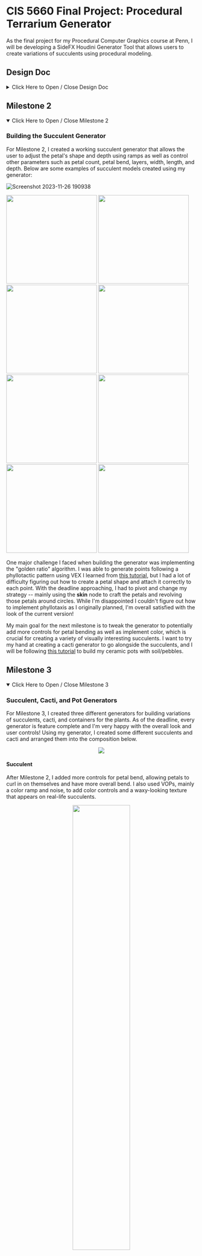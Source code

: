 # CIS 5660 Final Project: Procedural Terrarium Generator

As the final project for my Procedural Computer Graphics course at Penn, I will be developing a SideFX Houdini Generator Tool that allows users to create variations of succulents using procedural modeling.

## Design Doc
<details>
<summary>Click Here to Open / Close Design Doc</summary>
  
### Introduction

<img align="right" src="https://debraleebaldwin.com/wp-content/uploads/IMG_1820-1240x827.jpg" width=330 height=auto>

The motivation behind this project is to utilize the power of proceduralism to replicate naturally occurring phenomena from real-life flora! I was especially drawn to the concept of ___phyllotaxis___, the phenomenon in botany where leaves or petals are arranged around a stem in a spiraling pattern. Phyllotactic patterns (Fibonacci sequences, Golden Ratio, etc.) can be observed in a variety of plant species, such as succulents, which result in beautiful and fascinating geometric patterns. 

Succulents come in various shapes, sizes, colors, and arrangements, making them an interesting subject for procedural modeling. While there are endless types of succulents, for this project I will focus on the ___echeveria___, a type of succulent known for its aesthetic, rosette-shaped design.

### Goal
Through this project, I hope to accomplish the following:
1. Develop a procedural modeling tool that generates different variations of succulents, enabling users the creative freedom to create a wide range of succulent species and designs.
2. Continue developing my procedural modeling skills in Houdini, gaining hands-on experience with creating a user-friendly and intuitive tool for 3D artists
3. Create beautiful and realistic final renders of terrariums, populated with succulents (and potentially other greenery like cacti if time permits) generated with my Houdini tool.
  
### Inspiration and Reference Images:

There are endless variations of echeveria succulents which means tons of inspiration to draw from! Below are a few examples of different succulent shapes, colors, and arrangements:

![Frame 3](https://github.com/CIIINDYXUU/Procedural-Terrarium-Generator/assets/88256581/a134835f-89a2-41ad-83e2-cfb801b750dc)

I also found references to visualize what the final renders could look like. From ceramic pots to glass containers, I plan to draw direct inspiration from these photos when designing my terrariums.

![inspo](https://github.com/CIIINDYXUU/Procedural-Terrarium-Generator/assets/88256581/b80623c8-1f0a-419a-97cc-71b975b83d39)


### Specification:

The main features of this project include:
1. The procedural succulent generator allowing users to control multiple parameters
   - Parameters such as:
     - number of petals
     - roundness vs. pointiness of the petal tip
     - bend angle of the petals
     - width and length of petals
     - scale of the entire succulent
     - distribution of color
2. Terrarium containers, both glass and ceramic versions modeled and textured in Houdini
3. Polished final renders of terrariums with variations of succulents

#### Extra Credit Features:
1. A procedural cacti generator allowing users to control multiple parameters:
   - Parameters such as:
     - scale of the cacti
     - amount of ridges
     - density of spines
     - length of spines
     - amount of twist
2. Implementing procedural placement, allowing the user to randomly generate arrangements of the succulents

### Techniques:

For this project, I anticipate using Houdini procedural modeling techniques learned throughout the semester and VEX. I have also collected some helpful tutorials, articles, and a paper:
- [Procedural Succulents by Kilian Baur](https://80.lv/articles/006sdf-procedural-art-plant-generation-in-houdini/) - Article breaking down one artist's workflow when creating procedural succulents
- [Fibonacci Flower in Houdini by Junichiro Horikawa](https://www.youtube.com/watch?v=nPWQpQQgWJM) - Youtube Tutorial outlining how to create a Fibonacci pattern in Houdini
- [Procedurally Model Pot & Snake Plant | Houdini Tutorial](https://www.youtube.com/watch?v=BhXcOzpDQ1g) - Youtube Tutorial on how to create a snake plant and a pot. Will refer to this when modeling pots and soil.
- [The use of positional information in the modeling of plants](http://algorithmicbotany.org/papers/sigcourse.2003/2-27-positional.pdf) - Paper describing the mathematics and algorithms behind phyllotaxy in plants.

### Design:
![CIS 5660 Final Project Diagram (1)](https://github.com/CIIINDYXUU/Procedural-Terrarium-Generator/assets/88256581/47c64ac7-cc7d-4384-846f-02cf8644633a)

### Timeline:

#### Week 1 (11/8 - 11/15):
- Implement a working Houdini tool that can generate basic succulent geometry
  - Expose parameters for users to create custom succulents
  - If time permits, implement color control

#### Week 2 (11/16 - 11/27)
- Continue to refine the succulent generator tool, adding color and tweaking the shape
- Model different versions of the terrarium containers, including round glass containers and ceramic pots
- If time permits, experiment with creating a cacti generator tool

#### Week 3 (11/28 - 12/5)
- Create final renders
  - Generate different variations of succulents and manually place the succulents into the terrariums
  - Add some soil and/or rocks into the terrariums
  - Add lighting and apply materials

</details>

## Milestone 2
<details = open>
<summary>Click Here to Open / Close Milestone 2</summary>
                                                   
### Building the Succulent Generator

  For Milestone 2, I created a working succulent generator that allows the user to adjust the petal's shape and depth using ramps as well as control other parameters such as petal count, petal bend, layers,      width, length, and depth. Below are some examples of succulent models created using my generator:
  
  ![Screenshot 2023-11-26 190938](https://github.com/CIIINDYXUU/Procedural-Terrarium-Generator/assets/88256581/fa523889-bdf2-4351-afa3-9c95983bcd9a)
  
  <p float = "left">
    <img src = "https://github.com/CIIINDYXUU/Procedural-Terrarium-Generator/assets/88256581/c01659e6-0ab0-47fe-b862-cb58c2d2c122" width="240" height=235>
    <img src = "https://github.com/CIIINDYXUU/Procedural-Terrarium-Generator/assets/88256581/e49d0e3d-bfe8-4c34-8dfc-1bf72ef97f80" width=240 height="235">
    <img src = "https://github.com/CIIINDYXUU/Procedural-Terrarium-Generator/assets/88256581/c686b4e7-5120-4636-8504-8958ef602768" width="240" height=235>
    <img src = "https://github.com/CIIINDYXUU/Procedural-Terrarium-Generator/assets/88256581/00181d0f-53ab-4924-886d-0bcc63878ba9" width="240" height=235>
    <img src = "https://github.com/CIIINDYXUU/Procedural-Terrarium-Generator/assets/88256581/813013a4-7550-4c01-ac85-226d6ecf87ab" width=240 height="235">
    <img src = "https://github.com/CIIINDYXUU/Procedural-Terrarium-Generator/assets/88256581/9b60e898-9c4a-4e30-b3a7-e45b0c75ea3e" width="240" height=235>
    <img src = "https://github.com/CIIINDYXUU/Procedural-Terrarium-Generator/assets/88256581/337d7072-4b33-4604-b521-86337c80ace5" width="240" height=235>
    <img src = "https://github.com/CIIINDYXUU/Procedural-Terrarium-Generator/assets/88256581/b345f905-c5d8-4d34-86eb-0b2fd5fac4b6" width="240" height=235>
  </p>

One major challenge I faced when building the generator was implementing the "golden ratio" algorithm. I was able to generate points following a phyllotactic pattern using VEX I learned from [this tutorial](https://www.youtube.com/watch?v=7xD1JgQTQKY), but I had a lot of difficulty figuring out how to create a petal shape and attach it correctly to each point. With the deadline approaching, I had to pivot and change my strategy -- mainly using the **skin** node to craft the petals and revolving those petals around circles. While I'm disappointed I couldn't figure out how to implement phyllotaxis as I originally planned, I'm overall satisfied with the look of the current version! 

My main goal for the next milestone is to tweak the generator to potentially add more controls for petal bending as well as implement color, which is crucial for creating a variety of visually interesting succulents. I want to try my hand at creating a cacti generator to go alongside the succulents, and I will be following [this tutorial](https://www.youtube.com/watch?v=BhXcOzpDQ1g) to build my ceramic pots with soil/pebbles.

</details>

## Milestone 3
<details = open>
  <summary>Click Here to Open / Close Milestone 3</summary>
  
### Succulent, Cacti, and Pot Generators
For Milestone 3, I created three different generators for building variations of succulents, cacti, and containers for the plants. As of the deadline, every generator is feature complete and I'm very happy with the overall look and user controls! Using my generator, I created some different succulents and cacti and arranged them into the composition below.

  <p align = "center">
    <img src = "https://github.com/CIIINDYXUU/Procedural-Terrarium-Generator/assets/88256581/88391eb8-1058-458e-a6cf-fa024c5c295a">
  </p>
  

#### Succulent 
After Milestone 2, I added more controls for petal bend, allowing petals to curl in on themselves and have more overall bend. I also used VOPs, mainly a color ramp and noise, to add color controls and a waxy-looking texture that appears on real-life succulents.

  <p align = "center">
    <img src = "https://github.com/CIIINDYXUU/Procedural-Terrarium-Generator/assets/88256581/3faf6590-364b-4c09-a562-eb334bffe343" width=55%>
    <img src = "https://github.com/CIIINDYXUU/Procedural-Terrarium-Generator/assets/88256581/1d83a091-de03-43b7-bf97-8b029281d7b4" height=440px>
  </p>

#### Cacti
Similarly to my succulent generator, I made my cacti generator mainly using a **skin node** and circles to form the base cacti mesh. I also created spines that got copied to points along the outer ridges of the cacti. The user can use ramps to adjust the cacti's and spines' shape and has access to a variety of different controls such as height, scale, twist, spine length, spine frequency, and more.

  <p align = "center">
    <img src = "https://github.com/CIIINDYXUU/Procedural-Terrarium-Generator/assets/88256581/d0118c39-3ff7-4cdc-b919-cb1670082e1e" width=55%>
    <img src = "https://github.com/CIIINDYXUU/Procedural-Terrarium-Generator/assets/88256581/c92707b2-1630-447c-93f0-0d380e3456e5" height=415px>
  </p>
  
#### Pot
To make the pot generator, I followed this helpful [YouTube tutorial](https://www.youtube.com/watch?v=BhXcOzpDQ1g). I modeled a pot and accompanying tray and created an adjustable layer of soil using a **blast node** and a **mountain node** to add some realistic variation. I also procedurally modeled an extra pebble/soil layer using a **scatter node** to get a series of points on the soil layer and copied spheres affected by a **mountain node** to the points. 

  <p align = "center">
    <img src = "https://github.com/CIIINDYXUU/Procedural-Terrarium-Generator/assets/88256581/7a5992fc-653c-4740-805e-339438212c25" width=80%>
    <img src = "https://github.com/CIIINDYXUU/Procedural-Terrarium-Generator/assets/88256581/0874345d-0ccb-4406-8a38-f1eb61428c3d" width=80%>
  </p>

### Goals for Final Submission
Based on the critique in class, for the final submission, I will focus on finetuning the textures and materials of the succulent and pots for the final render. I want to try to include more specific color controls for each succulent petal, and I want both a glass and ceramic version of the plants. Since there are so many different possibilities for the succulent petal shapes it can be hard to replicate the exact parameters used to create certain shapes. So, I'm also thinking of creating and saving some ramp presets to make a more efficient and artist-friendly tool.

If time permits, I also want to tackle random generation, using a global seed to create random succulents, cacti, and overall compositions. If I can't get the randomization done in time, I will go with my original plan of manually placing my generated plants into nice, aesthetic compositions.

</details>

## Final submission (due 12/5)
<details>
  <summary>Click Here to Open/Close Final Submission</summary>
</details>

